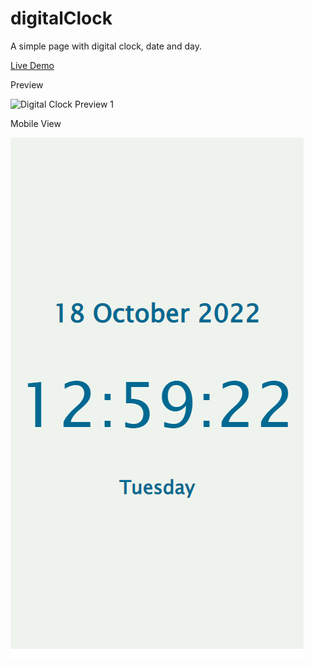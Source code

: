 # digitalClock
A simple page with digital clock, date and day.

[Live Demo](https://scusate.github.io/demos/digitalClock)

Preview

![Digital Clock Preview 1](/digitalClock1.png)

Mobile View

![Digital Clock Preview 2](/digitalClock2.png)
